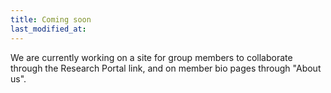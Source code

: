 ```yaml
---
title: Coming soon
last_modified_at:
---
```

We are currently working on a site for group members to collaborate through the Research Portal link, and on member bio pages through "About us".
